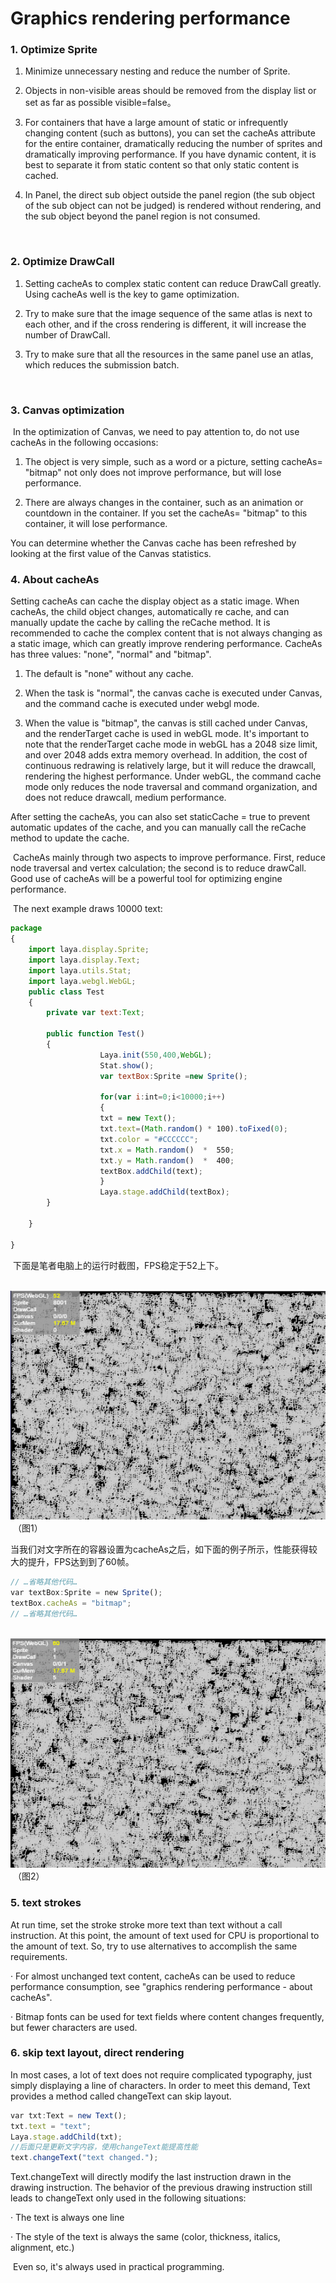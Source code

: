 # Graphics rendering performance



### **1. Optimize Sprite**

1. Minimize unnecessary nesting and reduce the number of Sprite.

2. Objects in non-visible areas should be removed from the display list or set as far as possible visible=false。

3. For containers that have a large amount of static or infrequently changing content (such as buttons), you can set the cacheAs attribute for the entire container, dramatically reducing the number of sprites and dramatically improving performance. If you have dynamic content, it is best to separate it from static content so that only static content is cached.

4. In Panel, the direct sub object outside the panel region (the sub object of the sub object can not be judged) is rendered without rendering, and the sub object beyond the panel region is not consumed.

   ​

### **2. Optimize DrawCall**

1. Setting cacheAs to complex static content can reduce DrawCall greatly. Using cacheAs well is the key to game optimization.

2. Try to make sure that the image sequence of the same atlas is next to each other, and if the cross rendering is different, it will increase the number of DrawCall.

3. Try to make sure that all the resources in the same panel use an atlas, which reduces the submission batch.

   ​

### **3. Canvas optimization**

​      In the optimization of Canvas, we need to pay attention to, do not use cacheAs in the following occasions:

1. The object is very simple, such as a word or a picture, setting cacheAs= "bitmap" not only does not improve performance, but will lose performance.

2. There are always changes in the container, such as an animation or countdown in the container. If you set the cacheAs= "bitmap" to this container, it will lose performance.


You can determine whether the Canvas cache has been refreshed by looking at the first value of the Canvas statistics.



### **4. About cacheAs**

Setting cacheAs can cache the display object as a static image. When cacheAs, the child object changes, automatically re cache, and can manually update the cache by calling the reCache method. It is recommended to cache the complex content that is not always changing as a static image, which can greatly improve rendering performance. CacheAs has three values: "none", "normal" and "bitmap".

1. The default is "none" without any cache.

2. When the task is "normal", the canvas cache is executed under Canvas, and the command cache is executed under webgl mode.

3. When the value is "bitmap", the canvas is still cached under Canvas, and the renderTarget cache is used in webGL mode. It's important to note that the renderTarget cache mode in webGL has a 2048 size limit, and over 2048 adds extra memory overhead. In addition, the cost of continuous redrawing is relatively large, but it will reduce the drawcall, rendering the highest performance. Under webGL, the command cache mode only reduces the node traversal and command organization, and does not reduce drawcall, medium performance.



After setting the cacheAs, you can also set staticCache = true to prevent automatic updates of the cache, and you can manually call the reCache method to update the cache.

​        CacheAs mainly through two aspects to improve performance. First, reduce node traversal and vertex calculation; the second is to reduce drawCall.  Good use of cacheAs will be a powerful tool for optimizing engine performance.

​       The next example draws 10000 text:

```javascript
package 
{
	import laya.display.Sprite;
	import laya.display.Text;
	import laya.utils.Stat;
	import laya.webgl.WebGL;
	public class Test 
	{
		private var text:Text;
		
		public function Test() 
		{
					Laya.init(550,400,WebGL);
					Stat.show();
					var textBox:Sprite =new Sprite();
					
					for(var i:int=0;i<10000;i++)
					{
					txt = new Text();
					txt.text=(Math.random() * 100).toFixed(0);
					txt.color = "#CCCCCC";
					txt.x = Math.random()  *  550;
					txt.y = Math.random()  *  400;
					textBox.addChild(text);
					}
					Laya.stage.addChild(textBox);
		}
		
	}

}
```

​        下面是笔者电脑上的运行时截图，FPS稳定于52上下。

​        ![图片1.png](img/1.png)<br/>
​        （图1）

​        当我们对文字所在的容器设置为cacheAs之后，如下面的例子所示，性能获得较大的提升，FPS达到到了60帧。

```javascript
// …省略其他代码…
var textBox:Sprite = new Sprite();
textBox.cacheAs = "bitmap";
// …省略其他代码…
```

​         ![图片1.png](img/2.png)<br/>
​        （图2）



### **5. text strokes**

At run time, set the stroke stroke more text than text without a call instruction. At this point, the amount of text used for CPU is proportional to the amount of text. So, try to use alternatives to accomplish the same requirements.

· For almost unchanged text content, cacheAs can be used to reduce performance consumption, see "graphics rendering performance - about cacheAs".

· Bitmap fonts can be used for text fields where content changes frequently, but fewer characters are used.



### **6.  skip text layout, direct rendering**

In most cases, a lot of text does not require complicated typography, just simply displaying a line of characters. In order to meet this demand, Text provides a method called changeText can skip layout.


```javascript
var txt:Text = new Text();
txt.text = "text";
Laya.stage.addChild(txt);
//后面只是更新文字内容，使用changeText能提高性能
text.changeText("text changed.");
```

 

Text.changeText will directly modify the last instruction drawn in the drawing instruction. The behavior of the previous drawing instruction still leads to changeText only used in the following situations:

· The text is always one line

· The style of the text is always the same (color, thickness, italics, alignment, etc.)

​        Even so, it's always used in practical programming.
